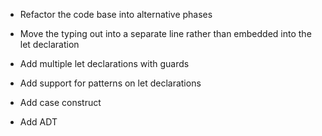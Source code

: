 * Refactor the code base into alternative phases

* Move the typing out into a separate line rather than embedded into the let declaration

* Add multiple let declarations with guards

* Add support for patterns on let declarations

* Add case construct

* Add ADT